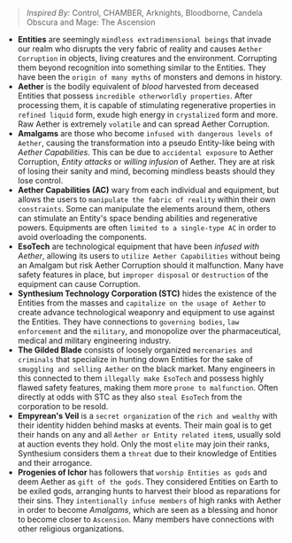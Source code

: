 > *Inspired By:* Control, CHAMBER, Arknights, Bloodborne, Candela Obscura and Mage: The Ascension 

- **Entities** are seemingly `mindless extradimensional beings` that invade our realm who disrupts the very fabric of reality and causes `Aether Corruption` in objects, living creatures and the environment. Corrupting them beyond recognition into something similar to the Entities. They have been the `origin of many myths` of monsters and demons in history. 
- **Aether** is the bodily equivalent of *blood* harvested from deceased Entities that possess `incredible otherworldly properties`. After processing them, it is capable of  stimulating regenerative properties in `refined liquid` form, exude high energy in `crystalized` form and more. Raw Aether is extremely `volatile` and can spread Aether Corruption. 
- **Amalgams** are those who become `infused with dangerous levels of Aether`, causing the transformation into a pseudo Entity-like being with *Aether Capabilities*. This can be due to `accidental exposure` to Aether Corruption, *Entity attacks* or *willing infusion* of Aether. They are at risk of losing their sanity and mind, becoming mindless beasts should they lose control. 
- **Aether Capabilities (AC)** wary from each individual and equipment, but allows the users to `manipulate the fabric of reality` within their own `constraints`. Some can manipulate the elements around them, others can stimulate an Entity's space bending abilities and regenerative powers. Equipments are often `limited to a single-type AC` in order to avoid overloading the components. 
- **EsoTech** are technological equipment that have been *infused with Aether*, allowing its users to `utilize Aether Capabilities` without being an Amalgam but risk Aether Corruption should it malfunction. Many have safety features in place, but `improper disposal` or `destruction` of the equipment can cause Corruption.
- **Synthesium Technology Corporation (STC)** hides the existence of the Entities from the masses and `capitalize on the usage of Aether` to create advance technological weaponry and equipment to use against the Entities. They have connections to `governing bodies`, `law enforcement` and the `military`, and monopolize over the pharmaceutical, medical and military engineering industry. 
- **The Gilded Blade** consists of loosely organized `mercenaries and criminals` that specialize in hunting down Entities for the sake of `smuggling and selling Aether` on the black market. Many engineers in this connected to them `illegally make EsoTech` and possess highly flawed safety features, making them more `prone to malfunction`. Often directly at odds with STC as they also `steal EsoTech` from the corporation to be resold. 
- **Empyrean's Veil** is a `secret organization` of the `rich and wealthy` with their identity hidden behind masks at events. Their main goal is to get their hands on any and all `Aether or Entity related item`s, usually sold at auction events they hold. Only the most `elite` may join their ranks, Synthesium considers them a `threat` due to their knowledge of Entities and their arrogance. 
- **Progenies of Ichor** has followers that `worship Entities as gods` and deem Aether as `gift of the gods`. They considered Entities on Earth to be exiled gods, arranging hunts to harvest their blood as reparations for their sins. They `intentionally infuse members` of high ranks with Aether in order to become *Amalgams*, which are seen as a blessing and honor to become closer to `Ascension`. Many members have connections with other religious organizations. 